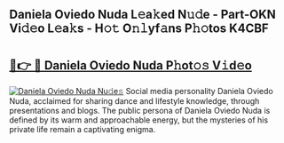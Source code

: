 ## Daniela Oviedo Nuda L𝚎a𝚔ed N𝚞𝚍e - Part-OKN Vi𝚍𝚎o L𝚎a𝚔s - H𝚘𝚝 O𝚗𝚕yf𝚊ns P𝚑𝚘tos K4CBF

# <h2><a href="http://kfbde38.oniu.top/?m=Daniela+Oviedo+Nuda">🔗👉 🔴 Daniela Oviedo Nuda P𝚑ot𝚘𝚜 V𝚒d𝚎o</a></h2>

[![Daniela Oviedo Nuda Nu𝚍e𝚜](https://i.imgur.com/0qMVB7G.gif)](http://kfbde38.oniu.top/?m=Daniela+Oviedo+Nuda)
Social media personality Daniela Oviedo Nuda, acclaimed for sharing dance and lifestyle knowledge, through presentations and blogs. The public persona of Daniela Oviedo Nuda is defined by its warm and approachable energy, but the mysteries of his private life remain a captivating enigma.  
